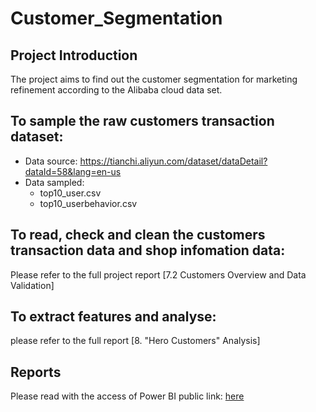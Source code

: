 # Customer_Segmentation
## Project Introduction
The project aims to find out the customer segmentation for marketing refinement according to the Alibaba cloud data set.
## To sample the raw customers transaction dataset:
- Data source: https://tianchi.aliyun.com/dataset/dataDetail?dataId=58&lang=en-us
- Data sampled: 
   - top10_user.csv
   - top10_userbehavior.csv 
## To read, check and clean the customers transaction data and shop infomation data:
  Please refer to the full project report  [7.2 Customers Overview and Data Validation]
## To extract features and analyse:
  please refer to the full report  [8. "Hero Customers" Analysis]
## Reports
   Please read with the access of Power BI public link:   [here](https://drive.google.com/file/d/1p0semv3jyBR_1uyRYRrX6vQ-CHp0R3w2/view?usp=sharing)
